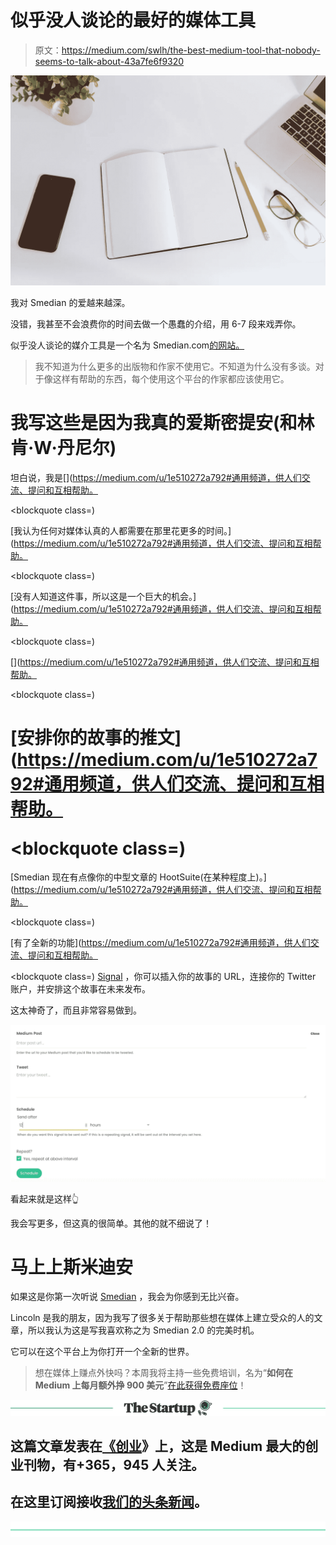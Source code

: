 # 似乎没人谈论的最好的媒体工具

> 原文：<https://medium.com/swlh/the-best-medium-tool-that-nobody-seems-to-talk-about-43a7fe6f9320>

![](img/86b115be7775a117562158cf59192919.png)

我对 Smedian 的爱越来越深。

没错，我甚至不会浪费你的时间去做一个愚蠢的介绍，用 6-7 段来戏弄你。

似乎没人谈论的媒介工具是一个名为 Smedian.com[的网站。](https://www.smedian.com)

> 我不知道为什么更多的出版物和作家不使用它。不知道为什么没有多谈。对于像这样有帮助的东西，每个使用这个平台的作家都应该使用它。

# 我写这些是因为我真的爱斯密提安(和林肯·W·丹尼尔)

坦白说，我是[](https://medium.com/u/1e510272a792#通用频道，供人们交流、提问和互相帮助。</p><blockquote class=)

[我认为任何对媒体认真的人都需要在那里花更多的时间。](https://medium.com/u/1e510272a792#通用频道，供人们交流、提问和互相帮助。</p><blockquote class=)

[没有人知道这件事，所以这是一个巨大的机会。](https://medium.com/u/1e510272a792#通用频道，供人们交流、提问和互相帮助。</p><blockquote class=)

[](https://medium.com/u/1e510272a792#通用频道，供人们交流、提问和互相帮助。</p><blockquote class=)

# [安排你的故事的推文](https://medium.com/u/1e510272a792#通用频道，供人们交流、提问和互相帮助。</p><blockquote class=)

[Smedian 现在有点像你的中型文章的 HootSuite(在某种程度上)。](https://medium.com/u/1e510272a792#通用频道，供人们交流、提问和互相帮助。</p><blockquote class=)

[有了全新的功能](https://medium.com/u/1e510272a792#通用频道，供人们交流、提问和互相帮助。</p><blockquote class=) [Signal](https://writingcooperative.com/introducing-signal-by-smedian-395d998c3ab9) ，你可以插入你的故事的 URL，连接你的 Twitter 账户，并安排这个故事在未来发布。

这太神奇了，而且非常容易做到。

[![](img/30621c3c092820dcc1d0ab49e3c81bfa.png)](https://www.smedian.com/pubs)

看起来就是这样👆

我会写更多，但这真的很简单。其他的就不细说了！

# 马上上斯米迪安

如果这是你第一次听说 [Smedian](https://www.smedian.com/pubs) ，我会为你感到无比兴奋。

Lincoln 是我的朋友，因为我写了很多关于帮助那些想在媒体上建立受众的人的文章，所以我认为这是写我喜欢称之为 Smedian 2.0 的完美时机。

它可以在这个平台上为你打开一个全新的世界。

> 想在媒体上赚点外快吗？本周我将主持一些免费培训，名为“**如何在 Medium 上每月额外挣 900 美元**”[在此获得免费座位](https://events.genndi.com/register/169105139238473045/da2e6c5a01)！

[![](img/308a8d84fb9b2fab43d66c117fcc4bb4.png)](https://medium.com/swlh)

## 这篇文章发表在[《创业](https://medium.com/swlh)》上，这是 Medium 最大的创业刊物，有+365，945 人关注。

## 在这里订阅接收[我们的头条新闻](http://growthsupply.com/the-startup-newsletter/)。

[![](img/b0164736ea17a63403e660de5dedf91a.png)](https://medium.com/swlh)